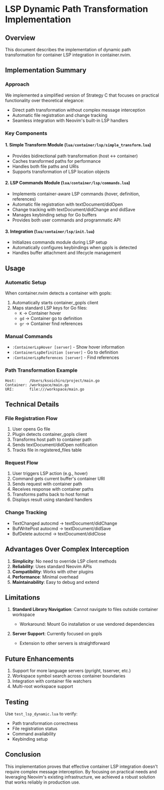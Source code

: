 # LSP Dynamic Path Transformation Implementation

## Overview
This document describes the implementation of dynamic path transformation for container LSP integration in container.nvim.

## Implementation Summary

### Approach
We implemented a simplified version of Strategy C that focuses on practical functionality over theoretical elegance:
- Direct path transformation without complex message interception
- Automatic file registration and change tracking
- Seamless integration with Neovim's built-in LSP handlers

### Key Components

#### 1. Simple Transform Module (`lua/container/lsp/simple_transform.lua`)
- Provides bidirectional path transformation (host ↔ container)
- Caches transformed paths for performance
- Handles both file paths and URIs
- Supports transformation of LSP location objects

#### 2. LSP Commands Module (`lua/container/lsp/commands.lua`)
- Implements container-aware LSP commands (hover, definition, references)
- Automatic file registration with textDocument/didOpen
- Change tracking with textDocument/didChange and didSave
- Manages keybinding setup for Go buffers
- Provides both user commands and programmatic API

#### 3. Integration (`lua/container/lsp/init.lua`)
- Initializes commands module during LSP setup
- Automatically configures keybindings when gopls is detected
- Handles buffer attachment and lifecycle management

## Usage

### Automatic Setup
When container.nvim detects a container with gopls:
1. Automatically starts container_gopls client
2. Maps standard LSP keys for Go files:
   - `K` → Container hover
   - `gd` → Container go to definition
   - `gr` → Container find references

### Manual Commands
- `:ContainerLspHover [server]` - Show hover information
- `:ContainerLspDefinition [server]` - Go to definition
- `:ContainerLspReferences [server]` - Find references

### Path Transformation Example
```
Host:      /Users/ksoichiro/project/main.go
Container: /workspace/main.go
URI:       file:///workspace/main.go
```

## Technical Details

### File Registration Flow
1. User opens Go file
2. Plugin detects container_gopls client
3. Transforms host path to container path
4. Sends textDocument/didOpen notification
5. Tracks file in registered_files table

### Request Flow
1. User triggers LSP action (e.g., hover)
2. Command gets current buffer's container URI
3. Sends request with container path
4. Receives response with container paths
5. Transforms paths back to host format
6. Displays result using standard handlers

### Change Tracking
- TextChanged autocmd → textDocument/didChange
- BufWritePost autocmd → textDocument/didSave
- BufDelete autocmd → textDocument/didClose

## Advantages Over Complex Interception

1. **Simplicity**: No need to override LSP client methods
2. **Reliability**: Uses standard Neovim APIs
3. **Compatibility**: Works with other plugins
4. **Performance**: Minimal overhead
5. **Maintainability**: Easy to debug and extend

## Limitations

1. **Standard Library Navigation**: Cannot navigate to files outside container workspace
   - Workaround: Mount Go installation or use vendored dependencies

2. **Server Support**: Currently focused on gopls
   - Extension to other servers is straightforward

## Future Enhancements

1. Support for more language servers (pyright, tsserver, etc.)
2. Workspace symbol search across container boundaries
3. Integration with container file watchers
4. Multi-root workspace support

## Testing

Use `test_lsp_dynamic.lua` to verify:
- Path transformation correctness
- File registration status
- Command availability
- Keybinding setup

## Conclusion

This implementation proves that effective container LSP integration doesn't require complex message interception. By focusing on practical needs and leveraging Neovim's existing infrastructure, we achieved a robust solution that works reliably in production use.
